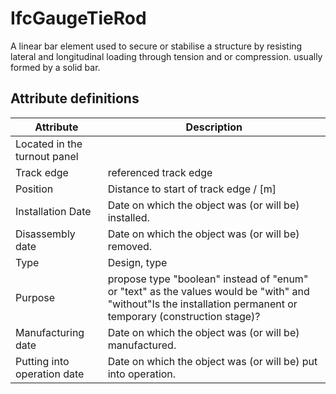IfcGaugeTieRod
==============
A linear bar element used to secure or stabilise a structure by resisting
lateral and longitudinal loading through tension and or compression. usually
formed by a solid bar.  


Attribute definitions
---------------------
| Attribute                    | Description                                                                                                                                                    |
|------------------------------|----------------------------------------------------------------------------------------------------------------------------------------------------------------|
| Located in the turnout panel |                                                                                                                                                                |
| Track edge                   | referenced track edge                                                                                                                                          |
| Position                     | Distance to start of track edge / [m]                                                                                                                          |
| Installation Date            | Date on which the object was (or will be) installed.                                                                                                           |
| Disassembly date             | Date on which the object was (or will be) removed.                                                                                                             |
| Type                         | Design, type                                                                                                                                                   |
| Purpose                      | propose type "boolean" instead of "enum" or "text" as the values would be "with" and "without"Is the installation permanent or temporary (construction stage)? |
| Manufacturing date           | Date on which the object was (or will be) manufactured.                                                                                                        |
| Putting into operation date  | Date on which the object was (or will be) put into operation.                                                                                                  |

